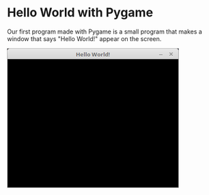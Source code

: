 # Hello World with Pygame

Our first program made with Pygame is a small program that makes a window that says "Hello World!" appear on the screen.

![Janela do programa](window.png)
